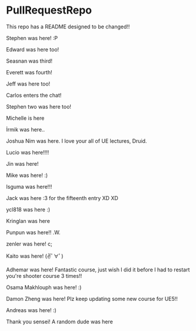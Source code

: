 # PullRequestRepo
This repo has a README designed to be changed!!

Stephen was here! :P

Edward was here too!

Seasnan was third!

Everett was fourth!

Jeff was here too!  

Carlos enters the chat!

Stephen two was here too!

Michelle is here

İrmik was here..

Joshua Nim was here. I love your all of UE lectures, Druid.

Lucio was here!!!!

Jin was here!

Mike was here! :)

Isguma was here!!!

Jack was here :3 for the fifteenth entry XD XD

ycl818 was here :)

Kringlan was here

Punpun was here!! .W.

zenler was here! c;

Kaito was here! (✌ﾟ∀ﾟ)


Adhemar was here! Fantastic course, just wish I did it before I had to restart you're shooter course 3 times!! 

Osama Makhlouph was here! :)

Damon Zheng was here! Plz keep updating some new course for UE5!!

Andreas was here! :)

Thank you sensei! A random dude was here

